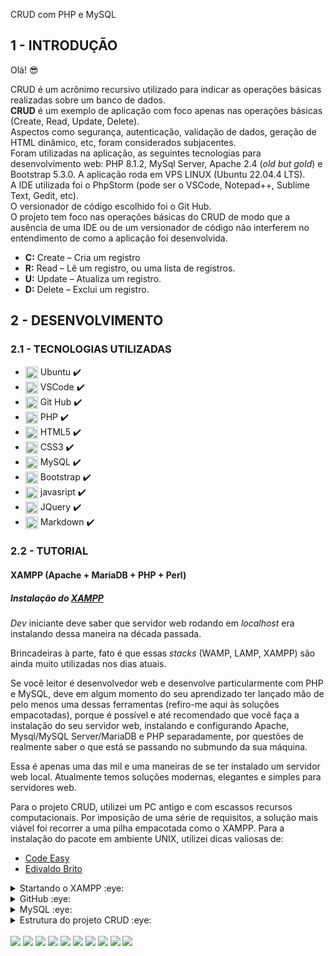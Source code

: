 CRUD com PHP e MySQL
<!--# CRUD com PHP e MySQL no PhpStorm, usando o Git Hub como versionador de código.-->
## 1 - INTRODUÇÃO 
Olá! 😎

CRUD é um acrônimo recursivo utilizado para indicar as operações básicas realizadas sobre um banco de dados. <br>**CRUD** 
é um exemplo de aplicação com foco apenas nas operações básicas (Create, Read, Update, Delete). <br>
Aspectos como segurança, autenticação, validação de dados, geração de HTML dinâmico, etc, foram considerados subjacentes.<br> 
Foram utilizadas na aplicação, as seguintes tecnologias para desenvolvimento web: PHP 8.1.2, MySql Server, Apache 2.4 (*old but gold*) e Bootstrap 5.3.0. A aplicação roda em VPS LINUX (Ubuntu 22.04.4 LTS).<br> 
A IDE utilizada foi o PhpStorm (pode ser o VSCode, Notepad++, Sublime Text, Gedit, etc).<br>
O versionador de código escolhido foi o Git Hub. <br>
O projeto tem foco nas operações básicas do CRUD de modo que a ausência de uma IDE ou de um versionador de código não interferem no entendimento de como a aplicação foi desenvolvida.

- **C:** Create – Cria um registro
- **R:** Read – Lê um registro, ou uma lista de registros.
- **U:** Update – Atualiza um registro.
- **D:** Delete – Exclui um registro.

## 2 - DESENVOLVIMENTO
### 2.1 - TECNOLOGIAS UTILIZADAS

- <img align="center" heigth="15" width="20" src="https://cdn.jsdelivr.net/gh/devicons/devicon/icons/ubuntu/ubuntu-plain.svg" /> Ubuntu ✔️
- <img align="center" heigth="15" width="20" src="https://cdn.jsdelivr.net/gh/devicons/devicon/icons/vscode/vscode-original.svg" /> VSCode ✔️
- <img align="center" heigth="15" width="20" src="https://cdn.jsdelivr.net/gh/devicons/devicon/icons/github/github-original.svg" /> Git Hub ✔️    
- <img align="center" heigth="15" width="20" src="https://cdn.jsdelivr.net/gh/devicons/devicon/icons/php/php-original.svg" /> PHP ✔️
- <img align="center" heigth="15" width="20" src="https://cdn.jsdelivr.net/gh/devicons/devicon/icons/html5/html5-original.svg" /> HTML5 ✔️
- <img align="center" heigth="15" width="20" src="https://cdn.jsdelivr.net/gh/devicons/devicon/icons/css3/css3-original.svg" /> CSS3 ✔️
- <img align="center" heigth="1cd /opt/lampp/htd5" width="20" src="https://cdn.jsdelivr.net/gh/devicons/devicon/icons/mysql/mysql-original.svg" /> MySQL ✔️
- <img align="center" heigth="15" width="20" src="https://cdn.jsdelivr.net/gh/devicons/devicon/icons/bootstrap/bootstrap-original.svg" /> Bootstrap ✔️
- <img align="center" heigth="15" width="20" src="https://cdn.jsdelivr.net/gh/devicons/devicon/icons/javascript/javascript-original.svg" /> javasript ✔️
- <img align="center" heigth="15" width="20" src="https://cdn.jsdelivr.net/gh/devicons/devicon/icons/jquery/jquery-original.svg" /> JQuery ✔️
- <img align="center" heigth="15" width="20" src="https://cdn.jsdelivr.net/gh/devicons/devicon/icons/markdown/markdown-original.svg" /> Markdown ✔️
  <!--<img align="center" heigth="15" width="20" src="https://cdn.jsdelivr.net/gh/devicons/devicon/icons/windows8/windows8-original.svg" />-->
### 2.2 - TUTORIAL

#### **XAMPP (Apache + MariaDB + PHP + Perl)**

##### Instalação do [XAMPP](https://www.apachefriends.org/pt_br/index.html)
*Dev* iniciante deve saber que servidor web rodando em *localhost* era instalando dessa maneira na década passada. 

Brincadeiras à parte, fato é que essas *stacks* (WAMP, LAMP, XAMPP) são ainda muito utilizadas nos dias atuais. 

Se você leitor é desenvolvedor web e desenvolve particularmente com PHP e MySQL, deve em algum momento do seu aprendizado ter lançado mão de pelo menos uma dessas ferramentas (refiro-me aqui às soluções empacotadas), porque é possível e até recomendado que você faça a instalação do seu servidor web, instalando e configurando Apache, Mysql/MySQL Server/MariaDB e PHP separadamente, por questões de realmente saber o que está se passando no submundo da sua máquina. 

Essa é apenas uma das mil e uma maneiras de se ter instalado um servidor web local. Atualmente temos soluções modernas, elegantes e simples para servidores web.</br> 

Para o projeto CRUD, utilizei um PC antigo e com escassos recursos computacionais. Por imposição de uma série de requisitos, a solução mais viável foi recorrer a uma pilha empacotada como o XAMPP. Para a instalação do pacote em ambiente UNIX, utilizei dicas valiosas de:
* [Code Easy](https://www.youtube.com/watch?v=Y_GS5OPnd7I)
* [Edivaldo Brito](https://www.edivaldobrito.com.br/como-instalar-o-xampp-no-linux)

<details>
<summary>Startando o XAMPP :eye: </summary> 

    sudo /opt/lampp/lampp start

Lembre-se de que deve ter atribuído permissão 777 ao diretório htdocs.

    sudo chmod 777 htdocs -R

Dentro de `/opt/lampp$` (no caso do Ubuntu) execute o comando abaixo para carregar XAMPP em modo GUI.

    sudo ./manager-linux-x64.run
</details>

<details>
<summary>GitHub :eye: </summary> 

Instalando Git no Ubuntu

    sudo apt update
    sudo apt install git

Verificando a versão do Git

    git --version

Configurando o Git

    git config --global user.name "lucioweb"
    git config --global user.email "lucio.lemos.385@ufrn.edu.br"

Listando as configurações `git config --list`:

    user.name=lucioweb
    user.email=lucio.lemos.385@ufrn.edu.br

Clonando o projeto `crud` para a pasta `$ /var/www`, raiz do servidor.

    luciolemos@dev:/var/www $ sudo git clone https://github.com/lucioweb/crud.git
É possível criar a pasta de destino do clone, acrescentando ao comando acima o nome da pasta `crud_php`, por exemplo. Lembre-se de que `/var/www` é diretório do sistema.

    luciolemos@dev:/var/www $ sudo git clone https://github.com/lucioweb/crud.git crud_php
</details>

<details>
<summary>MySQL :eye: </summary> 
O arquivo de conexão `db_conn.php` faz referência a um banco de dados denominado `crud`, lembre-se de criá-lo.

    CREATE DATABASE crud;

Script de criação da tabela `tbl_user` (é como ela é referenciada no arquivo `data_table.php`).

    CREATE TABLE
    `tbl_user` (
        `id` int NOT NULL AUTO_INCREMENT,
        `first_name` varchar(50) NOT NULL,
        `last_name` varchar(50) NOT NULL,
        `email` varchar(50) NOT NULL,
        `estado_civil` varchar(20) NOT NULL,
        `cidade` varchar(50) NOT NULL,
        `uf` varchar(50) NOT NULL,
        `cep` varchar(50) NOT NULL,
        `gender` varchar(20) NOT NULL,
        `ts` timestamp NULL DEFAULT NULL,
        PRIMARY KEY (`id`)
    ) ENGINE = InnoDB AUTO_INCREMENT = 1 DEFAULT CHARSET = utf8mb4 COLLATE = utf8mb4_0900_ai_ci

Script PHP de conexão da aplicação com o banco de dados. 

    <?php
    $servername = "localhost";
    $username = "luciolemos";
    $password = "Dif**************************#";
    $dbname = "crud";

    $conn = mysqli_connect($servername, $username, $password, $dbname);
    if (!$conn) {
        die("Conexão falhou " . mysqli_connect_error());
}

</details>

<details>
<summary>Estrutura do projeto CRUD :eye: </summary> 


Estrutura gerada com o comando `luciolemos@dev:/var/www/crud_php$ tree`.

    ├── README.md
    ├── cadastrar.php
    ├── css
    │   ├── footer.css
    │   └── navbar.css
    ├── data_table.php
    ├── db_conn.php
    ├── editar.php
    ├── excluir.php
    ├── includes
    │   ├── create.php
    │   ├── delete.php
    │   └── table.php
    ├── index.php
    ├── js
    │   └── mask.js
    ├── pages
    │   ├── about.php
    │   ├── blog.php
    │   ├── contact.php
    │   └── gallery.php
    ├── script.php
    ├── scripy.sql
    ├── shareds
    │   ├── footer.php
    │   └── navbar.php
    ├── snipets.php
    ├── video.php
    └── videoxampp.php
</details>

<div style="display:inline_block">
  <!--<img align="center" heigth="15" width="20" src="https://cdn.jsdelivr.net/gh/devicons/devicon/icons/html5/html5-original.svg" /> -->
  <!-- <img align="center" heigth="15" width="20" src="https://cdn.jsdelivr.net/gh/devicons/devicon/icons/css3/css3-original.svg" /> -->
  <!-- <img align="center" heigth="15" width="20" src="https://cdn.jsdelivr.net/gh/devicons/devicon/icons/bootstrap/bootstrap-plain.svg" /> -->
  <!-- <img align="center" heigth="15" width="20" src="https://cdn.jsdelivr.net/gh/devicons/devicon/icons/mysql/mysql-original.svg" /> -->
  <!-- <img align="center" heigth="15" width="20" src="https://cdn.jsdelivr.net/gh/devicons/devicon/icons/ubuntu/ubuntu-plain.svg" /> -->
  <!-- <img align="center" heigth="15" width="20" src="https://cdn.jsdelivr.net/gh/devicons/devicon/icons/angularjs/angularjs-original.svg" /> -->
  <!-- <img align="center" heigth="30" width="40" src="https://cdn.jsdelivr.net/gh/devicons/devicon/icons/docker/docker-original.svg" /> -->
  <!-- <img align="center" heigth="30" width="40"  src="https://cdn.jsdelivr.net/gh/devicons/devicon/icons/gimp/gimp-original.svg" /> -->
  <!-- <img align="center" heigth="15" width="20" src="https://cdn.jsdelivr.net/gh/devicons/devicon/icons/laravel/laravel-plain.svg" /> -->
  <!-- <img align="center" heigth="15" width="20" src="https://cdn.jsdelivr.net/gh/devicons/devicon/icons/ssh/ssh-original.svg" /> -->
  <!-- <img align="center" heigth="15" width="20" src="https://cdn.jsdelivr.net/gh/devicons/devicon/icons/vscode/vscode-original.svg" /> -->
  <!-- <img align="center" heigth="30" width="40" src="https://cdn.jsdelivr.net/gh/devicons/devicon/icons/jetbrains/jetbrains-original.svg" /> -->
</div>
<br>
<!-- ![Anurag's GitHub stats](https://github-readme-stats.vercel.app/api?username=lucioweb&show_icons=true) -->
<div style="display:inline_block">
<img src="https://img.shields.io/badge/Windows-0078D6?style=for-the-badge&logo=windows&logoColor=white" />
<img src="https://img.shields.io/badge/VSCode-E34F26?style=for-the-badge&logo=vscode&logoColor=white" />
<img src="https://img.shields.io/badge/WAMPP-E34F26?style=for-the-badge&logo=wampp&logoColor=white" />
<img src="https://img.shields.io/badge/Markdown-E34F26?style=for-the-badge&logo=markdown&logoColor=white" />
<img src="https://img.shields.io/badge/HTML5-E34F26?style=for-the-badge&logo=html5&logoColor=white" />
<img src="https://img.shields.io/badge/CSS3-1572B6?style=for-the-badge&logo=css3&logoColor=white" />	
<img src="https://img.shields.io/badge/MySQL-E34F26?style=for-the-badge&logo=mysql&logoColor=white" />
<img src="https://img.shields.io/badge/GitHub-100000?style=for-the-badge&logo=github&logoColor=white" />
<img src="https://img.shields.io/badge/PHP-777BB4?style=for-the-badge&logo=php&logoColor=white" />
<img src="https://img.shields.io/badge/jQuery-0769AD?style=for-the-badge&logo=jquery&logoColor=white" />
<!-- <img src="https://img.shields.io/badge/HTML5-E34F26?style=for-the-badge&logo=html5&logoColor=white" /> -->
		
</div>


<!--
[![Top Langs](https://github-readme-stats.vercel.app/api/top-langs/?username=lucioweb&layout=compact)](https://github.com/lucioweb/github-readme-stats)
-->

<!-- 
https://devicon.dev/
https://dev.to/envoy_/150-badges-for-github-pnk
https://shields.io/
-->
